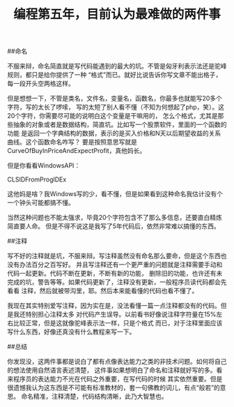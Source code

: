 ﻿---
title: "编程第五年，目前认为最难做的两件事"
layout: post
description: "命名，注释"
robots: none
---

##命名

不服来辩，命名简直就是写代码能遇到的最大的坑。不管是匈牙利表示法还是驼峰规则，都只是给你提供了一种
“格式”而已。就好比说告诉你写文章不能出格子，每一段开头空两格这样。

但是想想一下，不管是类名，文件名，变量名，函数名，你最多也就能写20多个字符，写的太长了啰嗦，
写的太短了别人看不懂（不知为何想起了php，笑）。这20个字符，你需要尽可能的说明白这个变量是干嘛用的，
怎么个格式，尤其是那些抽象的对象或者是数据结构，简直坑。比如写一个股票软件，里面的一个函数的功能
是返回一个字典结构的数据，表示的是买入价格和N天以后期望收益的关系曲线。这个函数命名咋写？
要是按照意思写就是CurveOfBuyInPriceAndExpectProfit，真他妈长。

但是你看看WindowsAPI：

CLSIDFromProgIDEx

这他妈是啥？我Windows写的少，看不懂，但是如果看到这种命名我估计没有个一个钟头可能都搞不懂。

当然这种问题也不能太强求，毕竟20个字符包含不了那么多信息，还要直白精炼简直要人命。
但是不得不说这是我写了5年代码后，依然非常难以搞懂的东西。

##注释

写不好的注释就是坑，不服来辩。写注释虽然没有命名那么要命，但是这个东西也没有办法百分之百写好。
并且写注释还有一个更严重的问题就是注释需要手动和代码一起更新。代码不断在更新，不断有新的功能，
删除旧的功能，也许还有未完成的坑，警告等等。如果代码更新了，注释没有更新，一般程序员读代码都会先看看
注释，然后就被带沟里，耶。然后本来能看懂的代码也看不懂了。

我现在其实特别爱写注释，因为实在是，没法看懂一篇一点注释都没有的代码。但是我还特别担心注释太多
对代码产生误导。以前看书好像说注释字符量在15%左右比较正常，但是这就像驼峰表示法一样，只是个格式
而已，对于注释里面应该写什么东西，好像还真没有什么教程来写一下。

##总结

你发现没，这两件事都是说白了都有点像表达能力之类的非技术问题。如何将自己的想法使用自然语言表述清楚，
这件事如果想明白了命名和注释就好写的多。看来程序员的表达能力不光在代码之外重要，在写代码的时候
其实依然重要。但是很遗憾我认为这东西是不可能有标准教材的，套一句佛教的词儿，有点“般若”的意思。
命名精准，注释清楚，代码结构清晰，此乃大智慧也。
